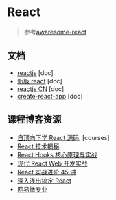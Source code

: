 # React

> 参考[awaresome-react](https://github.com/enaqx/awesome-react)

## 文档

- [reactjs](https://reactjs.org/) [doc]
- [新版 react](https://beta.reactjs.org/) [doc]
- [reactjs CN](https://zh-hans.reactjs.org/) [doc]
- [create-react-app](https://create-react-app.dev/) [doc]

## 课程博客资源

- [自顶向下学 React 源码](https://ke.segmentfault.com/course/1650000023864436), [courses]
- [React 技术揭秘](https://react.iamkasong.com/#%E5%AF%BC%E5%AD%A6%E8%A7%86%E9%A2%91)
- [React Hooks 核心原理与实战](https://time.geekbang.org/column/intro/100079901?tab=intro)
- [现代 React Web 开发实战](https://time.geekbang.org/column/intro/100119601?tab=catalog)
- [React 实战进阶 45 讲](https://time.geekbang.org/course/intro/100009301)
- [深入浅出搞定 React](https://kaiwu.lagou.com/course/courseInfo.htm?courseId=510#/content)
- [网易微专业]()

